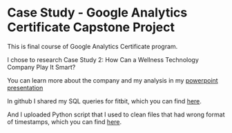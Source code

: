 # Case Study - Google Analytics Certificate Capstone Project

This is final course of Google Analytics Certificate program. 

I chose to research Case Study 2: How Can a Wellness Technology Company Play It Smart?

You can learn more about the company and my analysis in my [powerpoint presentation](https://docs.google.com/presentation/d/1F6wSn9SVWGzNZCjJ7vrtH0TMXGdvUrjvypTh3MHaJII/edit?usp=sharing)


In github I shared my SQL queries for fitbit, which you can find [here](https://github.com/nuraberg1/PortfolioProject3/blob/main/fitbit_queries_script.sql). 

And I uploaded Python script that I used to clean files that had wrong format of timestamps, which you can find [here](https://github.com/nuraberg1/PortfolioProject3/blob/main/clean_file.py).
